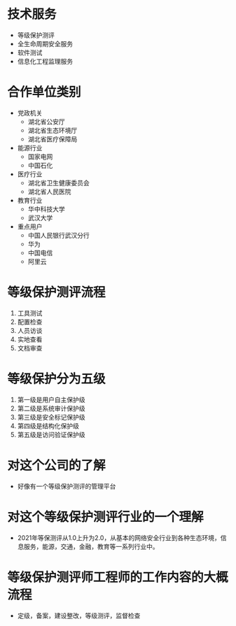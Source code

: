 # 技术服务
* 等级保护测评
* 全生命周期安全服务
* 软件测试
* 信息化工程监理服务
# 合作单位类别
+ 党政机关
  - 湖北省公安厅
  - 湖北省生态环境厅
  - 湖北省医疗保障局
+ 能源行业
  - 国家电网
  - 中国石化
+ 医疗行业
  - 湖北省卫生健康委员会
  - 湖北省人民医院
+ 教育行业
  - 华中科技大学
  - 武汉大学
+ 重点用户
  - 中国人民银行武汉分行
  - 华为
  - 中国电信
  - 阿里云
# 等级保护测评流程
  1. 工具测试
  2. 配置检查
  3. 人员访谈
  4. 实地查看
  5. 文档审查
# 等级保护分为五级
  1. 第一级是用户自主保护级
  2. 第二级是系统审计保护级
  3. 第三级是安全标记保护级
  4. 第四级是结构化保护级
  5. 第五级是访问验证保护级
# 对这个公司的了解
  * 好像有一个等级保护测评的管理平台
# 对这个等级保护测评行业的一个理解
  * 2021年等保测评从1.0上升为2.0，从基本的网络安全行业到各种生态环境，信息服务，能源，交通，金融，教育等一系列行业中。
# 等级保护测评师工程师的工作内容的大概流程
  * 定级，备案，建设整改，等级测评，监督检查

